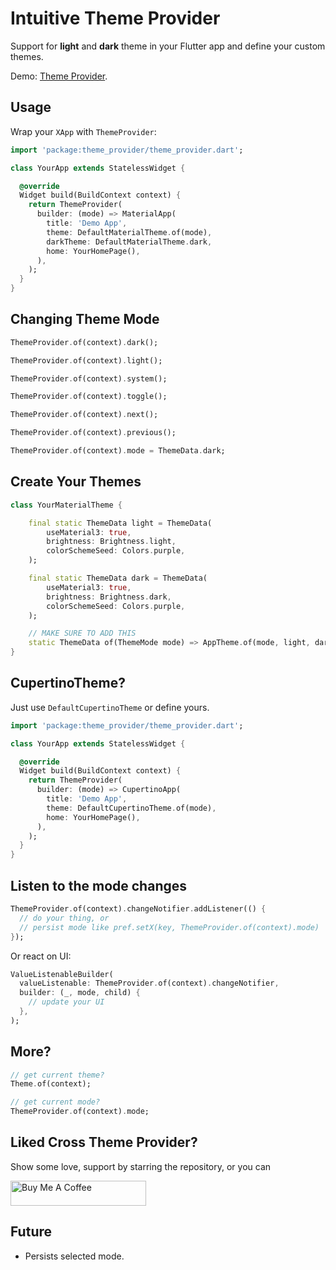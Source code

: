 <!--
This README describes the package. If you publish this package to pub.dev,
this README's contents appear on the landing page for your package.

For information about how to write a good package README, see the guide for
[writing package pages](https://dart.dev/tools/pub/writing-package-pages).

For general information about developing packages, see the Dart guide for
[creating packages](https://dart.dev/guides/libraries/create-packages)
and the Flutter guide for
[developing packages and plugins](https://flutter.dev/to/develop-packages).
-->
<!-- ![cross_theme_provider](https://raw.githubusercontent.com/ohampro/theme_provider/main/banner.png) -->

# Intuitive Theme Provider

Support for **light** and **dark** theme in your Flutter app and define your custom themes.

Demo: [Theme Provider](https://ohampro.github.io/theme_provider/).

## Usage

Wrap your `XApp` with `ThemeProvider`:

```dart
import 'package:theme_provider/theme_provider.dart';

class YourApp extends StatelessWidget {

  @override
  Widget build(BuildContext context) {
    return ThemeProvider(
      builder: (mode) => MaterialApp(
        title: 'Demo App',
        theme: DefaultMaterialTheme.of(mode),
        darkTheme: DefaultMaterialTheme.dark,
        home: YourHomePage(),
      ),
    );
  }
}
```



## Changing Theme Mode

```dart
ThemeProvider.of(context).dark();

ThemeProvider.of(context).light();

ThemeProvider.of(context).system();

ThemeProvider.of(context).toggle();

ThemeProvider.of(context).next();

ThemeProvider.of(context).previous();

ThemeProvider.of(context).mode = ThemeData.dark;
```



## Create Your Themes

```dart
class YourMaterialTheme {

    final static ThemeData light = ThemeData(
        useMaterial3: true,
        brightness: Brightness.light,
        colorSchemeSeed: Colors.purple,
    );

    final static ThemeData dark = ThemeData(
        useMaterial3: true,
        brightness: Brightness.dark,
        colorSchemeSeed: Colors.purple,
    );

    // MAKE SURE TO ADD THIS
    static ThemeData of(ThemeMode mode) => AppTheme.of(mode, light, dark);
}
```



## CupertinoTheme?

Just use `DefaultCupertinoTheme` or define yours.

```dart
import 'package:theme_provider/theme_provider.dart';

class YourApp extends StatelessWidget {

  @override
  Widget build(BuildContext context) {
    return ThemeProvider(
      builder: (mode) => CupertinoApp(
        title: 'Demo App',
        theme: DefaultCupertinoTheme.of(mode),
        home: YourHomePage(),
      ),
    );
  }
}
```



## Listen to the mode changes

```dart
ThemeProvider.of(context).changeNotifier.addListener(() {
  // do your thing, or
  // persist mode like pref.setX(key, ThemeProvider.of(context).mode)
});
```

Or react on UI:

```dart
ValueListenableBuilder(
  valueListenable: ThemeProvider.of(context).changeNotifier,
  builder: (_, mode, child) {
    // update your UI
  },
);
```



## More?

```Dart
// get current theme?
Theme.of(context);

// get current mode?
ThemeProvider.of(context).mode;
```

## Liked Cross Theme Provider?

Show some love, support by starring the repository, or you can

<a href="https://buymeacoffee.com/ohampro" target="_blank"><img src="https://cdn.buymeacoffee.com/buttons/default-blue.png" alt="Buy Me A Coffee" style="height: 40px !important;width: 217px !important;" ></a>


## Future
- Persists selected mode.